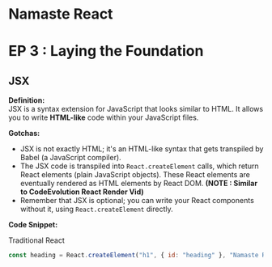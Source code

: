 # Namaste React

# EP 3 : Laying the Foundation

## JSX

**Definition:**  
JSX is a syntax extension for JavaScript that looks similar to HTML. It allows you to write **HTML-like** code within your JavaScript files.

**Gotchas:**

- JSX is not exactly HTML; it's an HTML-like syntax that gets transpiled by Babel (a JavaScript compiler).
- The JSX code is transpiled into `React.createElement` calls, which return React elements (plain JavaScript objects). These React elements are eventually rendered as HTML elements by React DOM. **(NOTE : Similar to CodeEvolution React Render Vid)**
- Remember that JSX is optional; you can write your React components without it, using `React.createElement` directly.

**Code Snippet:**

Traditional React

```javascript
const heading = React.createElement("h1", { id: "heading" }, "Namaste React");
```
